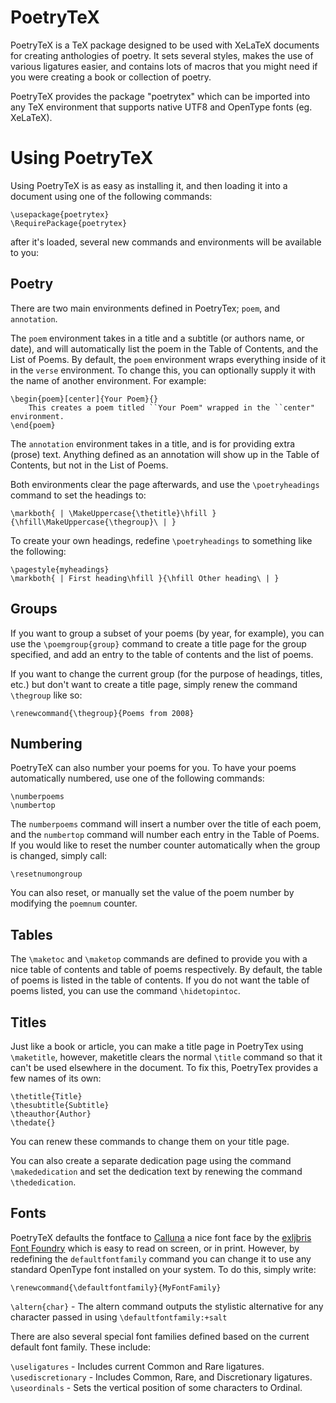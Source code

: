 # PoetryTeX
PoetryTeX is a TeX package designed to be used with XeLaTeX documents for creating anthologies of poetry.
It sets several styles, makes the use of various ligatures easier, and contains lots of macros that you might need if you were creating a book or collection of poetry.

PoetryTeX provides the package "poetrytex" which can be imported into any TeX environment that supports native UTF8 and OpenType fonts (eg. XeLaTeX).

# Using PoetryTeX
Using PoetryTeX is as easy as installing it, and then loading it into a document using one of the following commands:

    \usepackage{poetrytex}
    \RequirePackage{poetrytex}
    
after it's loaded, several new commands and environments will be available to you:

## Poetry
There are two main environments defined in PoetryTex; `poem`, and `annotation`.

The `poem` environment takes in a title and a subtitle (or authors name, or date),
and will automatically list the poem in the Table of Contents, and the List of Poems.
By default, the `poem` environment wraps everything inside of it in the `verse` environment.
To change this, you can optionally supply it with the name of another environment.
For example:

	\begin{poem}[center]{Your Poem}{}
		This creates a poem titled ``Your Poem" wrapped in the ``center" environment.
	\end{poem}

The `annotation` environment takes in a title, and is for providing extra (prose) text.
Anything defined as an annotation will show up in the Table of Contents, but not in the List of Poems.

Both environments clear the page afterwards, and use the `\poetryheadings` command to set the headings to:

	\markboth{ | \MakeUppercase{\thetitle}\hfill }{\hfill\MakeUppercase{\thegroup}\ | }
	
To create your own headings, redefine `\poetryheadings` to something like the following:

	\pagestyle{myheadings}
	\markboth{ | First heading\hfill }{\hfill Other heading\ | }

## Groups

If you want to group a subset of your poems (by year, for example), you can use the `\poemgroup{group}` command to create a title page for the group specified, and add an entry to the table of contents and the list of poems.

If you want to change the current group (for the purpose of headings, titles, etc.) but don't want to create a title page,
simply renew the command `\thegroup` like so:

	\renewcommand{\thegroup}{Poems from 2008}

## Numbering

PoetryTeX can also number your poems for you. To have your poems automatically numbered, use one of the following commands:

	\numberpoems
	\numbertop

The `numberpoems` command will insert a number over the title of each poem, and the `numbertop` command will number each entry in the Table of Poems.
If you would like to reset the number counter automatically when the group is changed, simply call:

	\resetnumongroup

You can also reset, or manually set the value of the poem number by modifying the `poemnum` counter.

## Tables

The `\maketoc` and `\maketop` commands are defined to provide you with a nice table of contents and table of poems respectively.
By default, the table of poems is listed in the table of contents. If you do not want the table of poems listed, you can use the command `\hidetopintoc`.

## Titles

Just like a book or article, you can make a title page in PoetryTex using `\maketitle`, however, maketitle clears the normal `\title` command so that it can't be used elsewhere in the document.
To fix this, PoetryTex provides a few names of its own:

	\thetitle{Title}
	\thesubtitle{Subtitle}
	\theauthor{Author}
	\thedate{}

You can renew these commands to change them on your title page.

You can also create a separate dedication page using the command `\makededication` and set the dedication text by renewing the command `\thededication`.

## Fonts
PoetryTeX defaults the fontface to [Calluna](http://www.exljbris.com/calluna.html) a nice font face by the [exljbris Font Foundry](http://www.exljbris.com/) which is easy to read on screen, or in print.
However, by redefining the `defaultfontfamily` command you can change it to use any standard OpenType font installed on your system. To do this, simply write:

	\renewcommand{\defaultfontfamily}{MyFontFamily}

`\altern{char}` - The altern command outputs the stylistic alternative for any character passed in using `\defaultfontfamily:+salt`

There are also several special font families defined based on the current default font family. These include:

`\useligatures` - Includes current Common and Rare ligatures.  
`\usediscretionary` - Includes Common, Rare, and Discretionary ligatures.  
`\useordinals` - Sets the vertical position of some characters to Ordinal.